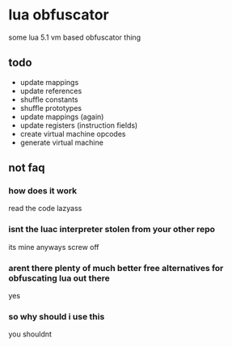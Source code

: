 # lua obfuscator
some lua 5.1 vm based obfuscator thing

## todo
* update mappings
* update references
* shuffle constants
* shuffle prototypes
* update mappings (again)
* update registers (instruction fields)
* create virtual machine opcodes
* generate virtual machine

## not faq

### how does it work
read the code lazyass

### isnt the luac interpreter stolen from your other repo
its mine anyways screw off

### arent there plenty of much better free alternatives for obfuscating lua out there
yes

### so why should i use this
you shouldnt
